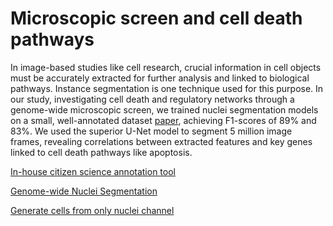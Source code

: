 Microscopic screen and cell death pathways
==============
In image-based studies like cell research, crucial information in cell objects must be accurately extracted for further analysis and linked to biological pathways. Instance segmentation is one technique used for this purpose. In our study, investigating cell death and regulatory networks through a genome-wide microscopic screen, we trained nuclei segmentation models on a small, well-annotated dataset [paper](https://www.sciencedirect.com/science/article/pii/S2352340922009726), achieving F1-scores of 89% and 83%. We used the superior U-Net model to segment 5 million image frames, revealing correlations between extracted features and key genes linked to cell death pathways like apoptosis.




[In-house citizen science annotation tool](https://github.com/SalmaKazemiRashed/Online_Game.git)

[Genome-wide Nuclei Segmentation](https://github.com/SalmaKazemiRashed/Cell_Microscopy_project.git)

[Generate cells from only nuclei channel](https://github.com/SalmaKazemiRashed/Generative_microscopic_cells.git)